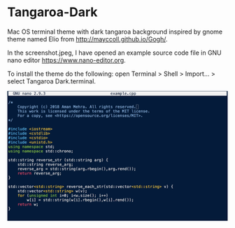 # Tangaroa-Dark
Mac OS terminal theme with dark tangaroa background inspired by gnome theme named Elio from http://mayccoll.github.io/Gogh/.

In the screenshot.jpeg, I have opened an example source code file in GNU nano editor https://www.nano-editor.org.

To install the theme do the following: open Terminal > Shell > Import... > select Tangaroa Dark.terminal.

![alt text](screenshot.jpeg "example.cpp opened with GNU nano on terminal using Tangaroa-Dark theme")
